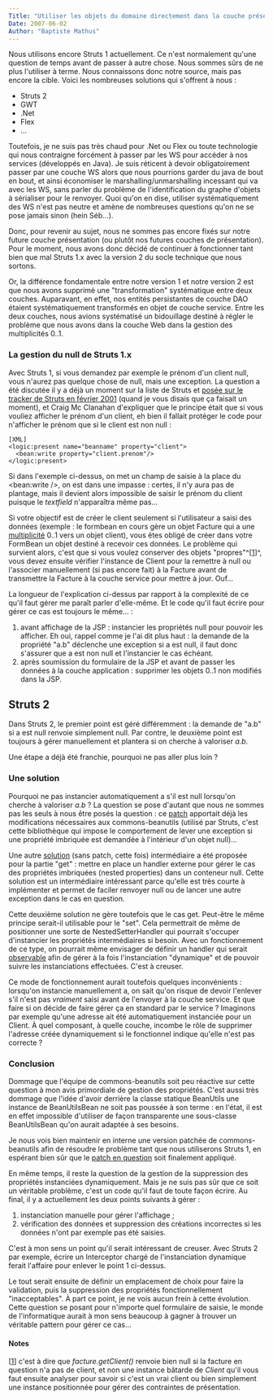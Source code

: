 ```yaml
---
Title: "Utiliser les objets du domaine directement dans la couche présentation"
Date: 2007-06-02
Author: "Baptiste Mathus"
---
```




Nous utilisons encore Struts 1 actuellement. Ce n'est normalement qu'une
question de temps avant de passer à autre chose. Nous sommes sûrs de ne
plus l'utiliser à terme. Nous connaissons donc notre source, mais pas
encore la cible. Voici les nombreuses solutions qui s'offrent à nous :

-   Struts 2
-   GWT
-   .Net
-   Flex
-   ...

Toutefois, je ne suis pas très chaud pour .Net ou Flex ou toute
technologie qui nous contraigne forcément à passer par les WS pour
accéder à nos services (développés en Java). Je suis réticent à devoir
obligatoirement passer par une couche WS alors que nous pourrions garder
du java de bout en bout, et ainsi économiser le
marshalling/unmarshalling incessant qui va avec les WS, sans parler du
problème de l'identification du graphe d'objets à sérialiser pour le
renvoyer. Quoi qu'on en dise, utiliser systématiquement des WS n'est pas
neutre et amène de nombreuses questions qu'on ne se pose jamais sinon
(hein Séb...).

Donc, pour revenir au sujet, nous ne sommes pas encore fixés sur notre
future couche présentation (ou plutôt nos futures couches de
présentation). Pour le moment, nous avons donc décidé de continuer à
fonctionner tant bien que mal Struts 1.x avec la version 2 du socle
technique que nous sortons.

Or, la différence fondamentale entre notre version 1 et notre version 2
est que nous avons supprimé une "transformation" systématique entre deux
couches. Auparavant, en effet, nos entités persistantes de couche DAO
étaient systématiquement transformés en objet de couche service. Entre
les deux couches, nous avions systématisé un bidouillage destiné à
régler le problème que nous avons dans la couche Web dans la gestion des
multiplicités 0..1.

### La gestion du null de Struts 1.x

Avec Struts 1, si vous demandez par exemple le prénom d'un client null,
vous n'aurez pas quelque chose de null, mais une exception. La question
a été discutée il y a déjà un moment sur la liste de Struts et [posée
sur le tracker de Struts en février
2001](https://issues.apache.org/struts/browse/STR-19) (quand je vous
disais que ça faisait un moment), et Craig Mc Clanahan d'expliquer que
le principe était que si vous vouliez afficher le prénom d'un client, eh
bien il fallait protéger le code pour n'afficher le prénom que si le
client est non null :

    [XML]
    <logic:present name="beanname" property="client">
      <bean:write property="client.prenom"/>
    </logic:present>

Si dans l'exemple ci-dessus, on met un champ de saisie à la place du
\<bean:write /\>, on est dans une impasse : certes, il n'y aura pas de
plantage, mais il devient alors impossible de saisir le prénom du client
puisque le *textfield* n'apparaîtra même pas...

Si votre objectif est de créer le client seulement si l'utilisateur a
saisi des données (exemple : le formbean en cours gère un objet Facture
qui a une [multiplicité](http://fr.wikipedia.org/wiki/Multiplicit%C3%A9)
0..1 vers un objet client), vous êtes obligé de créer dans votre
FormBean un objet destiné à recevoir ces données. Le problème qui
survient alors, c'est que si vous voulez conserver des objets
"propres"^[[1](#pnote-263-1)]^, vous devez ensuite vérifier l'instance
de Client pour la remettre à null ou l'associer manuellement (si pas
encore fait) à la Facture avant de transmettre la Facture à la couche
service pour mettre à jour. Ouf...

La longueur de l'explication ci-dessus par rapport à la complexité de ce
qu'il faut gérer me paraît parler d'elle-même. Et le code qu'il faut
écrire pour gérer ce cas est toujours le même... :

1.  avant affichage de la JSP : instancier les propriétés null pour
    pouvoir les afficher. Eh oui, rappel comme je l'ai dit plus haut :
    la demande de la propriété "a.b" déclenche une exception si a est
    null, il faut donc s'assurer que a est non null et l'instancier le
    cas échéant.
2.  après soumission du formulaire de la JSP et avant de passer les
    données à la couche application : supprimer les objets 0..1 non
    modifiés dans la JSP.

Struts 2
--------

Dans Struts 2, le premier point est géré différemment : la demande de
"a.b" si a est null renvoie simplement null. Par contre, le deuxième
point est toujours à gérer manuellement et plantera si on cherche à
valoriser *a.b*.

Une étape a déjà été franchie, pourquoi ne pas aller plus loin ?

### Une solution

Pourquoi ne pas instancier automatiquement a s'il est null lorsqu'on
cherche à valoriser *a.b* ? La question se pose d'autant que nous ne
sommes pas les seuls à nous être posés la question : ce
[patch](https://issues.apache.org/jira/browse/BEANUTILS-226) apportait
déjà les modifications nécessaires aux commons-beanutils (utilisé par
Struts, c'est cette bibliothèque qui impose le comportement de lever une
exception si une propriété imbriquée est demandée à l'intérieur d'un
objet null)...

Une autre
[solution](https://issues.apache.org/jira/browse/BEANUTILS-175) (sans
patch, cette fois) intermédiaire a été proposée pour la partie "get" :
mettre en place un handler externe pour gérer le cas des propriétés
imbriquées (nested properties) dans un conteneur null. Cette solution
est un intermédiaire intéressant parce qu'elle est très courte à
implémenter et permet de faciler renvoyer null ou de lancer une autre
exception dans le cas en question.

Cette deuxième solution ne gère toutefois que le cas get. Peut-être le
même principe serait-il utilisable pour le "set". Cela permettrait de
même de positionner une sorte de NestedSetterHandler qui pourrait
s'occuper d'instancier les propriétés intermédiaires si besoin. Avec un
fonctionnement de ce type, on pourrait même envisager de définir un
handler qui serait
[observable](http://fr.wikipedia.org/wiki/Observateur_%28motif_de_conception%29)
afin de gérer à la fois l'instanciation "dynamique" et de pouvoir suivre
les instanciations effectuées. C'est à creuser.

Ce mode de fonctionnement aurait toutefois quelques inconvénients :
lorsqu'on instancie manuellement a, on sait qu'on risque de devoir
l'enlever s'il n'est pas *vraiment* saisi avant de l'envoyer à la couche
service. Et que faire si on décide de faire gérer ça en standard par le
service ? Imaginons par exemple qu'une adresse ait été automatiquement
instanciée pour un Client. À quel composant, à quelle couche, incombe le
rôle de supprimer l'adresse créée dynamiquement si le fonctionnel
indique qu'elle n'est pas correcte ?

### Conclusion

Dommage que l'équipe de commons-beanutils soit peu réactive sur cette
question à mon avis primordiale de gestion des propriétés. C'est aussi
très dommage que l'idée d'avoir derrière la classe statique BeanUtils
une instance de BeanUtilsBean ne soit pas poussée à son terme : en
l'état, il est en effet impossible d'utiliser de façon transparente une
sous-classe BeanUtilsBean qu'on aurait adaptée à ses besoins.

Je nous vois bien maintenir en interne une version patchée de
commons-beanutils afin de résoudre le problème tant que nous utiliserons
Struts 1, en espérant bien sûr que le [patch en
question](https://issues.apache.org/jira/browse/BEANUTILS-226) soit
finalement appliqué.

En même temps, il reste la question de la gestion de la suppression des
propriétés instanciées dynamiquement. Mais je ne suis pas sûr que ce
soit un véritable problème, c'est un code qu'il faut de toute façon
écrire. Au final, il y a actuellement les deux points suivants à gérer :

1.  instanciation manuelle pour gérer l'affichage ;
2.  vérification des données et suppression des créations incorrectes si
    les données n'ont par exemple pas été saisies.

C'est à mon sens un point qu'il serait intéressant de creuser. Avec
Struts 2 par exemple, écrire un Interceptor chargé de l'instanciation
dynamique ferait l'affaire pour enlever le point 1 ci-dessus.

Le tout serait ensuite de définir un emplacement de choix pour faire la
validation, puis la suppression des propriétés fonctionnellement
"inacceptables". À part ce point, je ne vois aucun frein à cette
évolution. Cette question se posant pour n'importe quel formulaire de
saisie, le monde de l'informatique aurait à mon sens beaucoup à gagner à
trouver un véritable pattern pour gérer ce cas...

#### Notes

[[1](#rev-pnote-263-1)] c'est à dire que *facture.getClient()* renvoie
bien null si la facture en question n'a pas de client, et non une
instance bâtarde de *Client* qu'il vous faut ensuite analyser pour
savoir si c'est un vrai client ou bien simplement une instance
positionnée pour gérer des contraintes de présentation.

